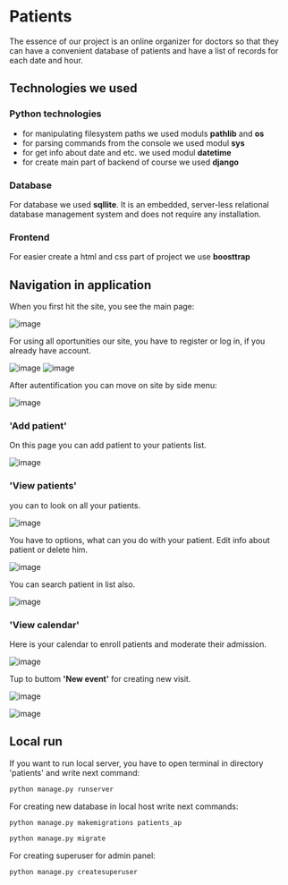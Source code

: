 
# Patients

The essence of our project is an online organizer for doctors so that they can have a convenient database of patients and have a list of records for each date and hour.

## Technologies we used
### Python technologies
- for manipulating filesystem paths we used moduls **pathlib** and **os**
- for parsing commands from the console we used modul **sys**
- for get info about date and etc. we used modul **datetime**
- for create main part of backend of course we used **django**

### Database
For database we used **sqllite**.
It is an embedded, server-less relational database management system and does not require any installation.

### Frontend
For easier create a html and css part of project we use **boosttrap**

## Navigation in application

When you first hit the site, you see the main page:

![image](https://user-images.githubusercontent.com/116711001/231284846-1bf38294-e3cb-44af-b5c8-89d434078cbc.png)

For using all oportunities our site, you have to register or log in, if you already have account.

![image](https://user-images.githubusercontent.com/116711001/231284999-0e99b87a-d5fb-4b1c-b725-404ee9c909f0.png)
![image](https://user-images.githubusercontent.com/116711001/231285020-73c01b4e-3388-4bd1-9421-900ba8b67202.png)


After autentification you can move on site by side menu:

![image](https://user-images.githubusercontent.com/116711001/231285167-9c72401c-0d08-4378-8bb0-51c5f0b0c76b.png)

### 'Add patient' 
On this page you can add patient to your patients list.

![image](https://user-images.githubusercontent.com/116711001/231386356-1579986f-7a21-4818-8531-f7546ec8a4b3.png)

### 'View patients' 
you can to look on all your patients.

![image](https://user-images.githubusercontent.com/116711001/231285567-4a5077e7-0bd1-4e64-b569-47e8fb59e932.png)

You have to options, what can you do with your patient. Edit info about patient or delete him.

![image](https://user-images.githubusercontent.com/116711001/231285745-9a2e71f3-d63d-41d3-b639-56e6f077fa5b.png)

You can search patient in list also.

![image](https://user-images.githubusercontent.com/116711001/231285771-216c9142-b34d-49c9-b9a0-f7dd1066bd82.png)

### 'View calendar'
Here is your calendar to enroll patients and moderate their admission.

![image](https://user-images.githubusercontent.com/116711001/231285884-bb355e86-156a-4e5d-b076-6e9295f3bca2.png)

Tup to buttom **'New event'** for creating new visit.

![image](https://user-images.githubusercontent.com/116711001/231285956-46386269-6bf1-4188-a011-e209a83afa28.png)

![image](https://user-images.githubusercontent.com/116711001/231386703-5dbb2439-8a66-4e2e-8cc0-87252e4ddb5f.png)

## Local run

If you want to run local server, you have to open terminal in directory 'patients' and write next command:
```bash
python manage.py runserver

```

For creating new database in local host write next commands:

```bash
python manage.py makemigrations patients_ap

python manage.py migrate 
```

For creating superuser for admin panel:

```bash
python manage.py createsuperuser
```






